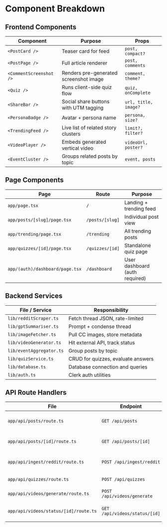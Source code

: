 # Component Breakdown

## Frontend Components

| Component                          | Purpose                                   | Props |
| ---------------------------------- | ----------------------------------------- | ----- |
| `<PostCard />`                     | Teaser card for feed                      | `post, compact?` |
| `<PostPage />`                     | Full article renderer                     | `post, comments` |
| `<CommentScreenshot />`            | Renders pre-generated screenshot image    | `comment, theme?` |
| `<Quiz />`                         | Runs client-side quiz flow                | `quiz, onComplete` |
| `<ShareBar />`                     | Social share buttons with UTM tagging     | `url, title, image?` |
| `<PersonaBadge />`                 | Avatar + persona name                     | `persona, size?` |
| `<TrendingFeed />`                 | Live list of related story clusters       | `limit?, filter?` |
| `<VideoPlayer />`                  | Embeds generated vertical video           | `videoUrl, poster?` |
| `<EventCluster />`                 | Groups related posts by topic            | `event, posts` |

## Page Components

| Page                               | Route                    | Purpose |
| ---------------------------------- | ------------------------ | ------- |
| `app/page.tsx`                     | `/`                      | Landing + trending feed |
| `app/posts/[slug]/page.tsx`        | `/posts/[slug]`          | Individual post view |
| `app/trending/page.tsx`            | `/trending`              | All trending posts |
| `app/quizzes/[id]/page.tsx`        | `/quizzes/[id]`          | Standalone quiz page |
| `app/(auth)/dashboard/page.tsx`    | `/dashboard`             | User dashboard (auth required) |

## Backend Services

| File / Service               | Responsibility                               |
| ---------------------------- | -------------------------------------------- |
| `lib/redditScraper.ts`       | Fetch thread JSON, rate-limited              |
| `lib/gptSummariser.ts`       | Prompt + condense thread                     |
| `lib/imageFetcher.ts`        | Pull CC images, store metadata               |
| `lib/videoGenerator.ts`      | Hit external API, track status               |
| `lib/eventAggregator.ts`     | Group posts by topic                         |
| `lib/quizService.ts`         | CRUD for quizzes, evaluate answers           |
| `lib/database.ts`            | Database connection and queries              |
| `lib/auth.ts`                | Clerk auth utilities                         |

## API Route Handlers

| File                                | Endpoint                    | Purpose |
| ----------------------------------- | --------------------------- | ------- |
| `app/api/posts/route.ts`            | `GET /api/posts`            | List posts with pagination |
| `app/api/posts/[id]/route.ts`       | `GET /api/posts/[id]`       | Single post + relations |
| `app/api/ingest/reddit/route.ts`    | `POST /api/ingest/reddit`   | Trigger Reddit scrape |
| `app/api/quizzes/route.ts`          | `POST /api/quizzes`         | Create quiz |
| `app/api/videos/generate/route.ts`  | `POST /api/videos/generate` | Generate video |
| `app/api/videos/status/[id]/route.ts` | `GET /api/videos/status/[id]` | Video generation status | 